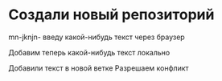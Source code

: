 ﻿# Создали новый репозиторий 

mn-jknjn-
введу какой-нибудь текст через браузер 

Добавим теперь какой-нибудь текст локально 

Добавили текст в новой ветке
Разрешаем конфликт 
